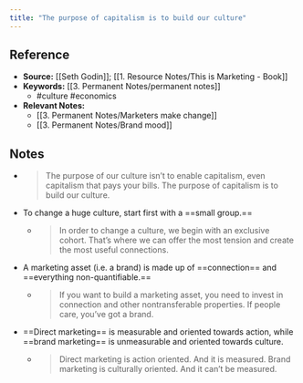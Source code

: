 ```yaml
---
title: "The purpose of capitalism is to build our culture"
---
```

## Reference
- **Source:** [[Seth Godin]]; [[1. Resource Notes/This is Marketing - Book]]
- **Keywords:** [[3. Permanent Notes/permanent notes]]
	- #culture #economics
- **Relevant Notes:**
	- [[3. Permanent Notes/Marketers make change]]
	- [[3. Permanent Notes/Brand mood]]
## Notes
- >The purpose of our culture isn’t to enable capitalism, even capitalism that pays your bills. The purpose of capitalism is to build our culture.
- To change a huge culture, start first with a ==small group.==
	- >In order to change a culture, we begin with an exclusive cohort. That’s where we can offer the most tension and create the most useful connections.
- A marketing asset (i.e. a brand) is made up of ==connection== and ==everything non-quantifiable.==
	- > If you want to build a marketing asset, you need to invest in connection and other nontransferable properties. If people care, you’ve got a brand.
- ==Direct marketing== is measurable and oriented towards action, while ==brand marketing== is unmeasurable and oriented towards culture.
	- >Direct marketing is action oriented. And it is measured. Brand marketing is culturally oriented. And it can’t be measured.